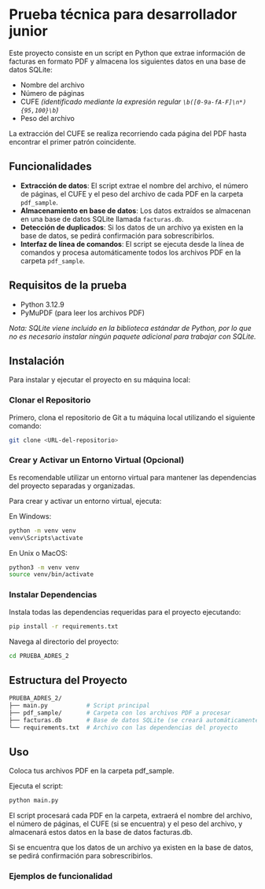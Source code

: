 # Prueba técnica para desarrollador junior

Este proyecto consiste en un script en Python que extrae información de facturas en formato PDF y almacena los siguientes datos en una base de datos SQLite:

- Nombre del archivo
- Número de páginas
- CUFE _(identificado mediante la expresión regular `\b([0-9a-fA-F]\n*){95,100}\b`)_
- Peso del archivo

La extracción del CUFE se realiza recorriendo cada página del PDF hasta encontrar el primer patrón coincidente.

## Funcionalidades

- **Extracción de datos**: El script extrae el nombre del archivo, el número de páginas, el CUFE y el peso del archivo de cada PDF en la carpeta `pdf_sample`.
- **Almacenamiento en base de datos**: Los datos extraídos se almacenan en una base de datos SQLite llamada `facturas.db`.
- **Detección de duplicados**: Si los datos de un archivo ya existen en la base de datos, se pedirá confirmación para sobrescribirlos.
- **Interfaz de línea de comandos**: El script se ejecuta desde la línea de comandos y procesa automáticamente todos los archivos PDF en la carpeta `pdf_sample`.

## Requisitos de la prueba

- Python 3.12.9
- PyMuPDF (para leer los archivos PDF)

_Nota: SQLite viene incluido en la biblioteca estándar de Python, por lo que no es necesario instalar ningún paquete adicional para trabajar con SQLite._

## Instalación

Para instalar y ejecutar el proyecto en su máquina local:

### Clonar el Repositorio

Primero, clona el repositorio de Git a tu máquina local utilizando el siguiente comando:

```bash
git clone <URL-del-repositorio>
```

### Crear y Activar un Entorno Virtual (Opcional)

Es recomendable utilizar un entorno virtual para mantener las dependencias del proyecto separadas y organizadas.

Para crear y activar un entorno virtual, ejecuta:

En Windows:

```bash
python -m venv venv
venv\Scripts\activate
```

En Unix o MacOS:

```bash
python3 -m venv venv
source venv/bin/activate
```

### Instalar Dependencias

Instala todas las dependencias requeridas para el proyecto ejecutando:

```bash
pip install -r requirements.txt
```

Navega al directorio del proyecto:

```bash
cd PRUEBA_ADRES_2
```

## Estructura del Proyecto

```bash
PRUEBA_ADRES_2/
├── main.py           # Script principal
├── pdf_sample/       # Carpeta con los archivos PDF a procesar
├── facturas.db       # Base de datos SQLite (se creará automáticamente)
└── requirements.txt  # Archivo con las dependencias del proyecto
```

## Uso

Coloca tus archivos PDF en la carpeta pdf_sample.

Ejecuta el script:

```bash
python main.py
```

El script procesará cada PDF en la carpeta, extraerá el nombre del archivo, el número de páginas, el CUFE (si se encuentra) y el peso del archivo, y almacenará estos datos en la base de datos facturas.db.

Si se encuentra que los datos de un archivo ya existen en la base de datos, se pedirá confirmación para sobrescribirlos.

### Ejemplos de funcionalidad
